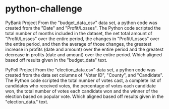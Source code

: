 # python-challenge

PyBank Project
From the "budget_data_csv" data set, a python code was created from the "Date" and "Profit/Losses". The Python code scripted the total number of months included in the dataset, the net total amount of "Profit/Losses" over the entire period, the changes in "Profit/Losses" over the entire period, and then the average of those changes, the greatest increase in profits (date and amount) over the entire period and the greatest decrease in profits (date and amount) over the entire period. Which aligned based off results given in the "budget_data" text.

PyPoll Project
From the "election_data.csv" data set, a python code was created from the data set columns of "Voter ID", "County", and "Candidate". The Python code scripted the total number of votes cast, a complete list of candidates who received votes, the percentage of votes each candidate won, the total number of votes each candidate won and the winner of the election based on popular vote. Which aligned based off results given in the "election_data." text.
